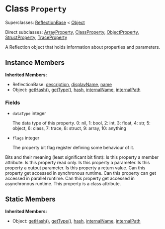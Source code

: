 # Class <code>Property</code>

Superclasses: <a href="ReflectionBase.md">ReflectionBase</a> < <a href="Object.md">Object</a>

Direct subclasses: <a href="ArrayProperty.md">ArrayProperty</a>, <a href="ClassProperty.md">ClassProperty</a>, <a href="ObjectProperty.md">ObjectProperty</a>, <a href="StructProperty.md">StructProperty</a>, <a href="TraceProperty.md">TraceProperty</a>

A Reflection object that holds information about properties and parameters.
## Instance Members
<b>Inherited Members:</b>
- ReflectionBase: <a href="ReflectionBase.md#user-content-description">description</a>, <a href="ReflectionBase.md#user-content-display-name">displayName</a>, <a href="ReflectionBase.md#user-content-name">name</a>
- Object: <a href="Object.md#user-content-get-hash">getHash()</a>, <a href="Object.md#user-content-get-type">getType()</a>, <a href="Object.md#user-content-hash">hash</a>, <a href="Object.md#user-content-internal-name">internalName</a>, <a href="Object.md#user-content-internal-path">internalPath</a>
### Fields
- <code id="data-type">dataType</code> integer

  The data type of this property.
0: nil, 1: bool, 2: int, 3: float, 4: str, 5: object, 6: class, 7: trace, 8: struct, 9: array, 10: anything
- <code id="flags">flags</code> integer

  The property bit flag register defining some behaviour of it.

Bits and their meaning (least significant bit first):
Is this property a member attribute.
Is this property read only.
Is this property a parameter.
Is this property a output parameter.
Is this property a return value.
Can this property get accessed in synchronous runtime.
Can this property can get accessed in parallel runtime.
Can this property get accessed in asynchronous runtime.
This property is a class attribute.
## Static Members
<b>Inherited Members:</b>
- Object: <a href="Object.md#user-content-s-get-hash">getHash()</a>, <a href="Object.md#user-content-s-get-type">getType()</a>, <a href="Object.md#user-content-s-hash">hash</a>, <a href="Object.md#user-content-s-internal-name">internalName</a>, <a href="Object.md#user-content-s-internal-path">internalPath</a>